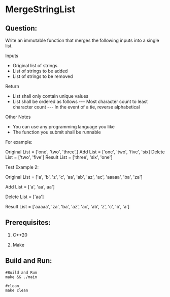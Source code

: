 # MergeStringList

## Question: 
Write an immutable function that merges the following inputs into a single list.

Inputs
- Original list of strings
- List of strings to be added
- List of strings to be removed

Return
- List shall only contain unique values
- List shall be ordered as follows
--- Most character count to least character count
--- In the event of a tie, reverse alphabetical

Other Notes
- You can use any programming language you like
- The function you submit shall be runnable

For example:

Original List = ['one', 'two', 'three',]
Add List = ['one', 'two', 'five', 'six]
Delete List = ['two', 'five']
Result List = ['three', 'six', 'one']

Test Example 2:

Original List = ['a', 'b', 'z', 'c', 'aa', 'ab', 'az', 'ac', 'aaaaa', 'ba', 'za']

Add List = ['a', 'aa', aa']

Delete List = ['aa']

Result List = ['aaaaa', 'za', 'ba', 'az', 'ac', 'ab', 'z', 'c', 'b', 'a']

## Prerequisites:

1. C++20

2. Make

## Build and Run:
```shell
#Build and Run
make && ./main

#clean
make clean
```
